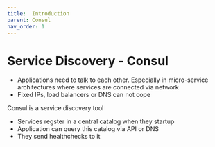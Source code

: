 ```yaml
---
title:  Introduction
parent: Consul
nav_order: 1
---
```


# Service Discovery - Consul

- Applications need to talk to each other. Especially in micro-service architectures where services are connected via network
- Fixed IPs, load balancers or DNS can not cope

Consul is a service discovery tool
- Services regster in a central catalog when they startup
- Application can query this catalog via API or DNS
- They send healthchecks to it






